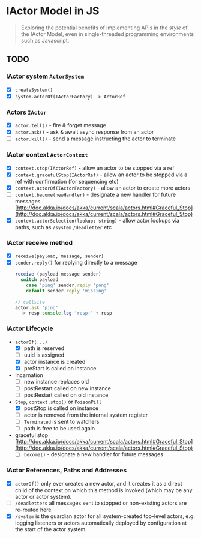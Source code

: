 # IActor Model in JS

> Exploring the potential benefits of implementing APIs in the *style* of the IActor Model, 
even in single-threaded programming environments such as Javascript.

## TODO

### IActor system `ActorSystem`

- [x] `createSystem()`
- [x] `system.actorOf(IActorFactory) -> ActorRef` 

### Actors `IActor`

- [x] `actor.tell()` - fire & forget message
- [x] `actor.ask()` - ask & await async response from an actor
- [ ] `actor.kill()` - send a message instructing the actor to terminate

### IActor context `ActorContext`
- [x] `context.stop(IActorRef)` - allow an actor to be stopped via a ref
- [x] `context.gracefulStop(IActorRef)` - allow an actor to be stopped via a ref with confirmation (for sequencing etc)
- [x] `context.actorOf(IActorFactory)` - allow an actor to create more actors
- [ ] `context.become(newHandler)` - designate a new handler for future messages [http://doc.akka.io/docs/akka/current/scala/actors.html#Graceful_Stop](http://doc.akka.io/docs/akka/current/scala/actors.html#Graceful_Stop)
- [x] `context.actorSelection(lookup: string)` - allow actor lookups via paths, such as `/system` `/deadletter` etc

### IActor receive method
- [x] `receive(payload, message, sender)`
- [x] `sender.reply()` for replying directly to a message
    ```js
    receive (payload message sender)
      switch payload
        case 'ping' sender.reply 'pong'
        default sender.reply 'missing'
      
    // callsite
    actor.ask 'ping'
      |> resp console.log 'resp:' + resp
    ```
    
### IActor Lifecycle

- `actorOf(...)`
    - [x] path is reserved
    - [ ] uuid is assigned
    - [x] actor instance is created
    - [x] preStart is called on instance
    
- Incarnation
    - [ ] new instance replaces old
    - [ ] postRestart called on new instance
    - [ ] postRestart called on old instance
    
- `Stop`, `context.stop()` or `PoisonPill`
    - [x] postStop is called on instance
    - [ ] actor is removed from the internal system register
    - [ ] `Terminated` is sent to watchers
    - [ ] path is free to be used again
    
- graceful stop [http://doc.akka.io/docs/akka/current/scala/actors.html#Graceful_Stop](http://doc.akka.io/docs/akka/current/scala/actors.html#Graceful_Stop)
    - [ ] `become()` - designate a new handler for future messages
    
### IActor References, Paths and Addresses

- [x] `actorOf()` only ever creates a new actor, and it creates it as a direct child of the context 
    on which this method is invoked (which may be any actor or actor system).
- [ ] `/deadletters` all messages sent to stopped or non-existing actors are re-routed here 
- [x] `/system` is the guardian actor for all system-created top-level actors, e.g. logging 
    listeners or actors automatically deployed by configuration at the start of the actor system.